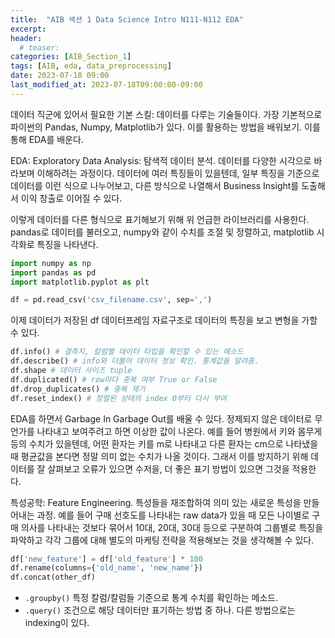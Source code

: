 ```yaml
---
title:  "AIB 섹션 1 Data Science Intro N111-N112 EDA"
excerpt:
header:
  # teaser:
categories: [AIB_Section_1]
tags: [AIB, eda, data_preprocessing]
date: 2023-07-18 09:00
last_modified_at: 2023-07-18T09:00:00-09:00
---
```


데이터 직군에 있어서 필요한 기본 스킬: 데이터를 다루는 기술들이다. 가장 기본적으로 파이썬의 Pandas, Numpy, Matplotlib가 있다. 이를 활용하는 방법을 배워보기. 이를 통해 EDA를 배운다.

EDA: Exploratory Data Analysis: 탐색적 데이터 분석. 데이터를 다양한 시각으로 바라보며 이해하려는 과정이다. 데이터에 여러 특징들이 있을텐데, 일부 특징을 기준으로 데이터를 이런 식으로 나누어보고, 다른 방식으로 나열해서 Business Insight를 도출해서 이익 창출로 이어질 수 있다.

이렇게 데이터를 다른 형식으로 표기해보기 위해 위 언급한 라이브러리를 사용한다. pandas로 데이터를 불러오고, numpy와 같이 수치를 조절 및 정렬하고, matplotlib 시각화로 특징을 나타낸다.

```python
import numpy as np
import pandas as pd
import matplotlib.pyplot as plt

df = pd.read_csv('csv_filename.csv', sep=',')
```

이제 데이터가 저장된 df 데이터프레임 자료구조로 데이터의 특징을 보고 변형을 가할 수 있다.

```python
df.info() # 결측치, 칼럼별 데이터 타입을 확인할 수 있는 메소드
df.describe() # info와 더불어 데이터 정보 확인. 통계값을 알려줌.
df.shape # 데이터 사이즈 tuple
df.duplicated() # row마다 중복 여부 True or False
df.drop_duplicates() # 중복 제거
df.reset_index() # 정렬된 상태의 index 0부터 다시 부여
```

EDA를 하면서 Garbage In Garbage Out를 배울 수 있다. 정제되지 않은 데이터로 무언가를 나타내고 보여주려고 하면 이상한 값이 나온다. 예를 들어 병원에서 키와 몸무게 등의 수치가 있을텐데, 어떤 환자는 키를 m로 나타내고 다른 환자는 cm으로 나타냈을 때 평균값을 본다면 정말 의미 없는 수치가 나올 것이다. 그래서 이를 방지하기 위해 데이터를 잘 살펴보고 오류가 있으면 수저을, 더 좋은 표기 방법이 있으면 그것을 적용한다.

특성공학: Feature Engineering. 특성들을 재조합하여 의미 있는 새로운 특성을 만들어내는 과정. 예를 들어 구매 선호도를 나타내는 raw data가 있을 때 모든 나이별로 구매 의사를 나타내는 것보다 묶어서 10대, 20대, 30대 등으로 구분하여 그룹별로 특징을 파악하고 각각 그룹에 대해 별도의 마케팅 전략을 적용해보는 것을 생각해볼 수 있다.

```python
df['new_feature'] = df['old_feature'] * 100
df.rename(columns={'old_name', 'new_name'})
df.concat(other_df)
```

- `.groupby()` 특정 칼럼/칼럼들 기준으로 통계 수치를 확인하는 메소드.
- `.query()` 조건으로 해당 데이터만 표기하는 방법 중 하나. 다른 방법으로는 indexing이 있다.